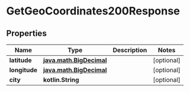 
# GetGeoCoordinates200Response

## Properties
| Name | Type | Description | Notes |
| ------------ | ------------- | ------------- | ------------- |
| **latitude** | [**java.math.BigDecimal**](java.math.BigDecimal.md) |  |  [optional] |
| **longitude** | [**java.math.BigDecimal**](java.math.BigDecimal.md) |  |  [optional] |
| **city** | **kotlin.String** |  |  [optional] |



